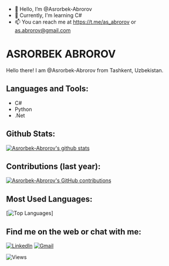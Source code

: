 - 👋 Hello, I’m @Asrorbek-Abrorov
- 🌱 Currently, I'm learning C#
- 📫 You can reach me at https://t.me/as_abrorov or as.abrorov@gmail.com

# ASRORBEK ABROROV

Hello there!
I am @Asrorbek-Abrorov from Tashkent, Uzbekistan.

## Languages and Tools:

- C#
- Python
- .Net

## Github Stats:

[![Asrorbek-Abrorov's github stats](https://github-readme-stats.vercel.app/api?username=Asrorbek-Abrorov&theme=radical)](https://github.com/anuraghazra/github-readme-stats)

## Contributions (last year):

[![Asrorbek-Abrorov's GitHub contributions](https://github-readme-streak-stats.herokuapp.com/?user=Asrorbek-Abrorov&theme=radical)](https://github.com/Asrorbek-Abrorov/github-readme-stats)

## Most Used Languages:

[![Top Languages](https://github-readme-stats.vercel.app/api/top-langs/?username=Asrorbek-Abrorov&layout=compact)]

## Find me on the web or chat with me:

[![LinkedIn](https://img.shields.io/badge/LinkedIn-0077B5?style=for-the-badge&logo=linkedin&logoColor=white)](https://www.linkedin.com/in/asrorbek-abrorov-8a9957296/)
[![Gmail](https://img.shields.io/badge/as.abrorov@gmail.com-D14836?style=for-the-badge&logo=gmail&logoColor=white)](https://as.abrorov@gmail.com)



  ![Views](https://komarev.com/ghpvc/?username=Asrorbek-Abrorov&label=Views&color=181717&style=flat)
